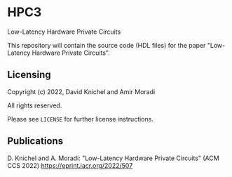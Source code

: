 # HPC3
Low-Latency Hardware Private Circuits

This repository will contain the source code (HDL files) for the paper "Low-Latency Hardware Private Circuits".

## Licensing
Copyright (c) 2022, David Knichel and Amir Moradi

All rights reserved.

Please see `LICENSE` for further license instructions.

## Publications
D. Knichel and A. Moradi: "Low-Latency Hardware Private Circuits" (ACM CCS 2022) https://eprint.iacr.org/2022/507
